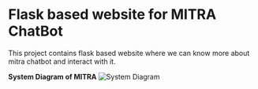 # Flask based website for MITRA ChatBot
This project contains flask based website where we can know more about mitra chatbot 
and interact with it.

**System Diagram of MITRA**
![System Diagram](https://i.imgur.com/WAJDLL5.png)
